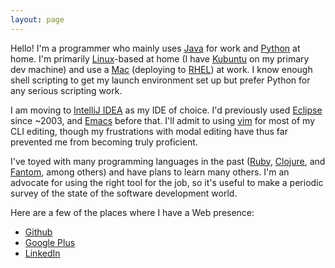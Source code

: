```yaml
---
layout: page
---
```

Hello!  I'm a programmer who mainly uses [Java][java] for work and [Python][python] 
at home. I'm primarily [Linux][linux]-based at home (I have [Kubuntu][kubuntu] on 
my primary dev machine) and use a [Mac][mac] (deploying to [RHEL][rhel]) at work. 
I know enough shell scripting to get my launch environment set up but prefer Python 
for any serious scripting work. 

I am moving to [IntelliJ IDEA][idea] as my IDE of choice. I'd previously used
[Eclipse][eclipse] since ~2003, and [Emacs][emacs] before that. I'll admit to using
[vim][vim] for most of my CLI editing, though my frustrations with modal editing
have thus far prevented me from becoming truly proficient.

I've toyed with many programming languages in the past ([Ruby][ruby], 
[Clojure][clojure], and [Fantom][fantom], among others) and have plans to learn 
many others.  I'm an advocate for using the right tool for the job, so it's useful
to make a periodic survey of the state of the software development world.

Here are a few of the places where I have a Web presence:

* [Github][github]
* [Google Plus][gplus]
* [LinkedIn][linkedin]

[idea]:     https://www.jetbrains.com/idea/
[eclipse]:  https://eclipse.org/
[emacs]:    https://www.gnu.org/software/emacs/
[vim]:      http://www.vim.org/
[github]:   http://github.com/cmayes/
[gplus]:    http://google.com/+ChrisMayes
[linkedin]: https://www.linkedin.com/in/mcmayes
[ruby]:     https://www.ruby-lang.org/
[clojure]:  http://clojure.org/
[fantom]:   http://fantom.org/
[java]:     http://www.oracle.com/technetwork/java/
[python]:   https://www.python.org/
[linux]:    http://www.linuxfoundation.org/
[kubuntu]:  http://www.kubuntu.org/
[mac]:      https://www.apple.com/macbook-pro/
[rhel]:     https://www.redhat.com/en/technologies/linux-platforms/enterprise-linux
